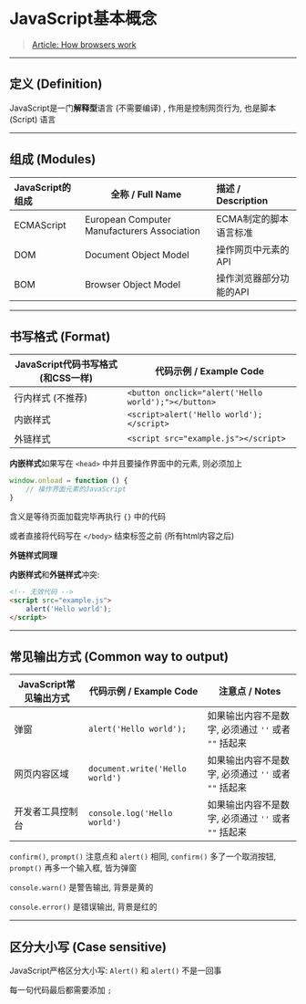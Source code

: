 # JavaScript基本概念

> [Article: How browsers work](https://www.html5rocks.com/en/tutorials/internals/howbrowserswork/)

---

## 定义 (Definition)

JavaScript是一门**解释型**语言 (不需要编译) , 作用是控制网页行为, 也是脚本 (Script) 语言

---

## 组成 (Modules)

| JavaScript的组成 | 全称 / Full Name                            | 描述 / Description      |
| :--------------- | ------------------------------------------- | :---------------------- |
| ECMAScript       | European Computer Manufacturers Association | ECMA制定的脚本语言标准  |
| DOM              | Document Object Model                       | 操作网页中元素的API     |
| BOM              | Browser Object Model                        | 操作浏览器部分功能的API |

---

## 书写格式 (Format)

| JavaScript代码书写格式 (和CSS一样) | 代码示例 / Example Code                             |
| ---------------------------------- | --------------------------------------------------- |
| 行内样式 (不推荐)                  | `<button onclick="alert('Hello world');"></button>` |
| 内嵌样式                           | `<script>alert('Hello world');</script>`            |
| 外链样式                           | `<script src="example.js"></script>`                |

**内嵌样式**如果写在 `<head>` 中并且要操作界面中的元素, 则必须加上 

```javascript
window.onload = function () {
    // 操作界面元素的JavaScript
}
```

含义是等待页面加载完毕再执行 `{}` 中的代码

或者直接将代码写在 `</body>` 结束标签之前 (所有html内容之后)

**外链样式同理**

**内嵌样式**和**外链样式**冲突:

```html
<!-- 无效代码 -->
<script src="example.js">
	alert('Hello world');
</script>
```

---

## 常见输出方式 (Common way to output)

| JavaScript常见输出方式 | 代码示例 / Example Code         | 注意点 / Notes                                       |
| ---------------------- | ------------------------------- | ---------------------------------------------------- |
| 弹窗                   | `alert('Hello world');`         | 如果输出内容不是数字, 必须通过 `''` 或者 `""` 括起来 |
| 网页内容区域           | `document.write('Hello world')` | 如果输出内容不是数字, 必须通过 `''` 或者 `""` 括起来 |
| 开发者工具控制台       | `console.log('Hello world')`    | 如果输出内容不是数字, 必须通过 `''` 或者 `""` 括起来 |

`confirm()`, `prompt()` 注意点和 `alert()` 相同, `confirm()` 多了一个取消按钮, `prompt()` 再多一个输入框, 皆为弹窗

`console.warn()` 是警告输出, 背景是黄的

`console.error()` 是错误输出, 背景是红的

---

## 区分大小写 (Case sensitive)

JavaScript严格区分大小写: `Alert()` 和 `alert()` 不是一回事

每一句代码最后都需要添加 `;`

